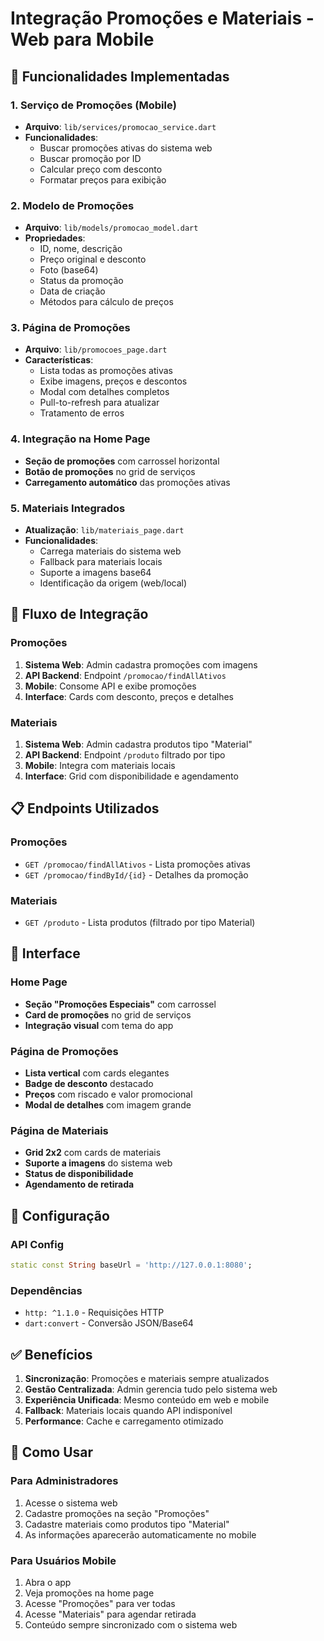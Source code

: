 # Integração Promoções e Materiais - Web para Mobile

## 📱 Funcionalidades Implementadas

### 1. Serviço de Promoções (Mobile)
- **Arquivo**: `lib/services/promocao_service.dart`
- **Funcionalidades**:
  - Buscar promoções ativas do sistema web
  - Buscar promoção por ID
  - Calcular preço com desconto
  - Formatar preços para exibição

### 2. Modelo de Promoções
- **Arquivo**: `lib/models/promocao_model.dart`
- **Propriedades**:
  - ID, nome, descrição
  - Preço original e desconto
  - Foto (base64)
  - Status da promoção
  - Data de criação
  - Métodos para cálculo de preços

### 3. Página de Promoções
- **Arquivo**: `lib/promocoes_page.dart`
- **Características**:
  - Lista todas as promoções ativas
  - Exibe imagens, preços e descontos
  - Modal com detalhes completos
  - Pull-to-refresh para atualizar
  - Tratamento de erros

### 4. Integração na Home Page
- **Seção de promoções** com carrossel horizontal
- **Botão de promoções** no grid de serviços
- **Carregamento automático** das promoções ativas

### 5. Materiais Integrados
- **Atualização**: `lib/materiais_page.dart`
- **Funcionalidades**:
  - Carrega materiais do sistema web
  - Fallback para materiais locais
  - Suporte a imagens base64
  - Identificação da origem (web/local)

## 🔄 Fluxo de Integração

### Promoções
1. **Sistema Web**: Admin cadastra promoções com imagens
2. **API Backend**: Endpoint `/promocao/findAllAtivos`
3. **Mobile**: Consome API e exibe promoções
4. **Interface**: Cards com desconto, preços e detalhes

### Materiais
1. **Sistema Web**: Admin cadastra produtos tipo "Material"
2. **API Backend**: Endpoint `/produto` filtrado por tipo
3. **Mobile**: Integra com materiais locais
4. **Interface**: Grid com disponibilidade e agendamento

## 📋 Endpoints Utilizados

### Promoções
- `GET /promocao/findAllAtivos` - Lista promoções ativas
- `GET /promocao/findById/{id}` - Detalhes da promoção

### Materiais
- `GET /produto` - Lista produtos (filtrado por tipo Material)

## 🎨 Interface

### Home Page
- **Seção "Promoções Especiais"** com carrossel
- **Card de promoções** no grid de serviços
- **Integração visual** com tema do app

### Página de Promoções
- **Lista vertical** com cards elegantes
- **Badge de desconto** destacado
- **Preços** com riscado e valor promocional
- **Modal de detalhes** com imagem grande

### Página de Materiais
- **Grid 2x2** com cards de materiais
- **Suporte a imagens** do sistema web
- **Status de disponibilidade**
- **Agendamento de retirada**

## 🔧 Configuração

### API Config
```dart
static const String baseUrl = 'http://127.0.0.1:8080';
```

### Dependências
- `http: ^1.1.0` - Requisições HTTP
- `dart:convert` - Conversão JSON/Base64

## ✅ Benefícios

1. **Sincronização**: Promoções e materiais sempre atualizados
2. **Gestão Centralizada**: Admin gerencia tudo pelo sistema web
3. **Experiência Unificada**: Mesmo conteúdo em web e mobile
4. **Fallback**: Materiais locais quando API indisponível
5. **Performance**: Cache e carregamento otimizado

## 🚀 Como Usar

### Para Administradores
1. Acesse o sistema web
2. Cadastre promoções na seção "Promoções"
3. Cadastre materiais como produtos tipo "Material"
4. As informações aparecerão automaticamente no mobile

### Para Usuários Mobile
1. Abra o app
2. Veja promoções na home page
3. Acesse "Promoções" para ver todas
4. Acesse "Materiais" para agendar retirada
5. Conteúdo sempre sincronizado com o sistema web
